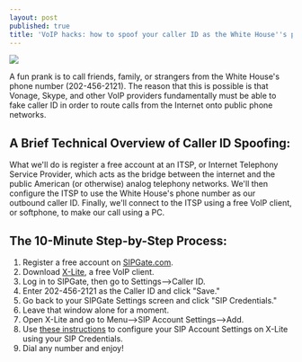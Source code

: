 ```yaml
---
layout: post
published: true
title: 'VoIP hacks: how to spoof your caller ID as the White House''s phone number'
---
```

![]({{site.cdn_path}}/2014/05/30/ipfreely.jpg)

A fun prank is to call friends, family, or strangers from the White House's phone number (202-456-2121). The reason that this is possible is that Vonage, Skype, and other VoIP providers fundamentally must be able to fake caller ID in order to route calls from the Internet onto public phone networks.

## A Brief Technical Overview of Caller ID Spoofing:

What we'll do is register a free account at an ITSP, or Internet Telephony Service Provider, which acts as the bridge between the internet and the public American (or otherwise) analog telephony networks. We'll then configure the ITSP to use the White House's phone number as our outbound caller ID. Finally, we'll connect to the ITSP using a free VoIP client, or softphone, to make our call using a PC.

## The 10-Minute Step-by-Step Process:

1. Register a free account on [SIPGate.com](http://www.sipgate.com/).
2. Download [X-Lite](http://www.counterpath.com/x-lite.html), a free VoIP client.
3. Log in to SIPGate, then go to Settings–>Caller ID.
4. Enter 202-456-2121 as the Caller ID and click "Save."
5. Go back to your SIPGate Settings screen and click "SIP Credentials."
6. Leave that window alone for a moment.
7. Open X-Lite and go to Menu–>SIP Account Settings–>Add.
8. Use [these instructions](http://www.sipgate.com/faq/article/397/How_do_I_set_up_my_VoIP_device) to configure your SIP Account Settings on X-Lite using your SIP Credentials.
9. Dial any number and enjoy!
